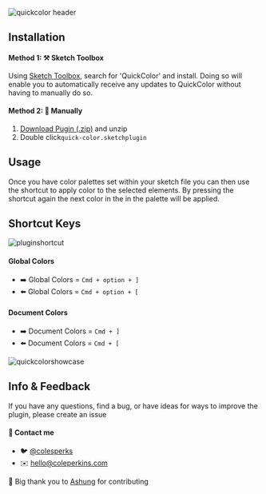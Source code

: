 ![quickcolor header](https://user-images.githubusercontent.com/9797920/36362203-49bbb62c-14e7-11e8-91ae-118da7b19aed.png)


## Installation

#### Method 1: ⚒ Sketch Toolbox

Using <a href="http://sketchtoolbox.com/">Sketch Toolbox</a>, search for 'QuickColor' and install. Doing so will enable you to automatically receive any updates to QuickColor without having to manually do so.

#### Method 2: 📁 Manually
<ol>
<li><a href="https://github.com//colesperks/QuickColor/archive/master.zip">Download Pugin (.zip)</a> and unzip</li>
<li>Double click<code class="rich-diff-level-one">quick-color.sketchplugin</code></li>
</ol>


## Usage
Once you have color palettes set within your sketch file you can then use the shortcut to apply color to the selected elements. By pressing the shortcut again the next color in the in the palette will be applied. 

## Shortcut Keys
![pluginshortcut](https://user-images.githubusercontent.com/9797920/36362136-b7cc2648-14e6-11e8-8deb-51156cb091c5.png)

<h4>Global Colors</h4>
<ul>
<li>➡️ Global Colors = <code class="rich-diff-level-one">Cmd + option + ]</code></li>
<li>⬅️ Global Colors = <code class="rich-diff-level-one">Cmd + option + [</code></li>
</ul>
<h4>Document Colors</h4>
<ul>
<li>➡️ Document Colors = <code class="rich-diff-level-one">Cmd + ]</code></li>
<li>⬅️ Document Colors = <code class="rich-diff-level-one">Cmd + [</code></li>
</ul>



![quickcolorshowcase](https://cloud.githubusercontent.com/assets/9797920/24823640/b7e40f0e-1bb5-11e7-905e-1d38ccb12830.gif)


## Info & Feedback
If you have any questions, find a bug, or have ideas for ways to improve the plugin, please create an issue

<h4>💬 Contact me</h4>
<ul>
<li>🐦 <a href ="https://twitter.com/colesperks"> @colesperks </a></li>
<li>✉️ <a href ="mailto:hello@coleperkins.com">hello@coleperkins.com</a></li>
</ul>

🙏 Big thank you to <a href = "https://github.com/Ashung">Ashung</a> for contributing
